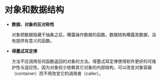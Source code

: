 # 对象和数据结构

* **数据、对象的反对称性**

  对象把数据隐藏于抽象之后，曝露操作数据的函数。数据结构曝露其数据，没有提供有意义的函数。

* **得墨忒耳定律**

  方法不应调用任何函数返回的对象的方法。得墨忒耳定律使得软件更好的可维护性与适应性。因为对象较少依赖其它对象的内部结构，可以改变对象容器（container）而不用改变它的调用者（caller）。